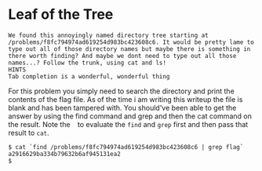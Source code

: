 # Leaf of the Tree

```
We found this annoyingly named directory tree starting at /problems/f8fc794974ad619254d983bc423608c6. It would be pretty lame to type out all of those directory names but maybe there is something in there worth finding? And maybe we dont need to type out all those names...? Follow the trunk, using cat and ls!
HINTS
Tab completion is a wonderful, wonderful thing
```

For this problem you simply need to search the directory and print the contents of the flag file. As of the time i am writing this writeup the file is blank and has been tampered with. You should've been able to get the answer by using the find command and grep and then the cat command on the result. Note the ` ` to evaluate the ```find``` and ```grep``` first and then pass that result to ```cat```.

```
$ cat `find /problems/f8fc794974ad619254d983bc423608c6 | grep flag`
a2916629ba334b79632b6af945131ea2
$ 
```